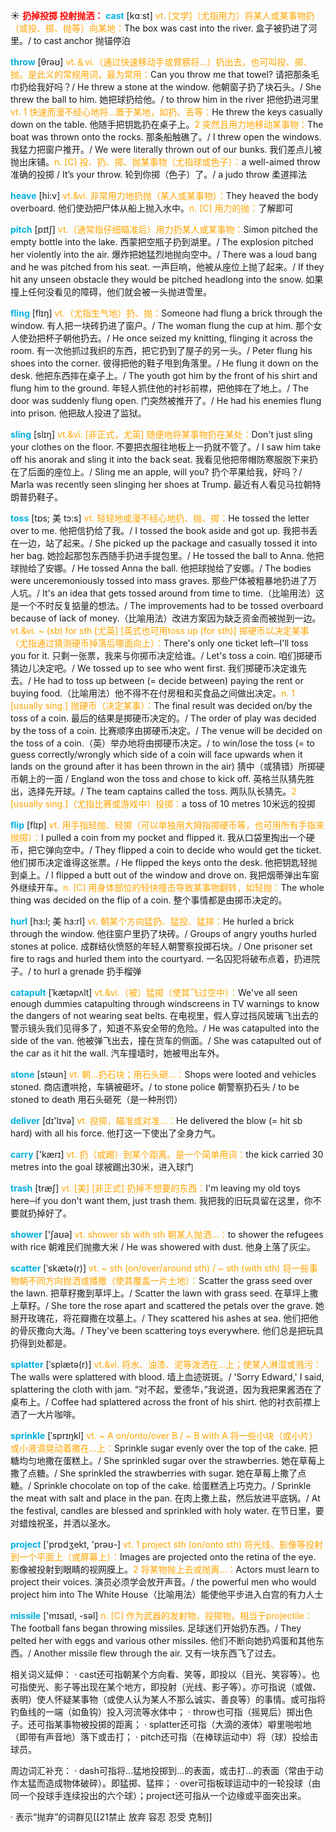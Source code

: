☀ <font color="red">**扔掉投掷 投射抛洒：**</font>
<font color="sky blue">**cast**</font> [kɑːst] 
<font color="orange">vt. [文学]（尤指用力）将某人或某事物扔（或投、掷、抛等）向某地：</font>The box was cast into the river. 盒子被扔进了河里。/ to cast anchor 抛锚停泊

<font color="sky blue">**throw**</font> [θrəʊ] 
<font color="orange">vt.＆vi.（通过快速移动手或臂膀将…）扔出去，也可叫投、掷、抛。是此义的常规用词，最为常用：</font>Can you throw me that towel? 请把那条毛巾扔给我好吗？/ He threw a stone at the window. 他朝窗子扔了块石头。/ She threw the ball to him. 她把球扔给他。/ to throw him in the river 把他扔进河里 <font color="orange">vt. 1 快速而漫不经心地将…置于某地，如扔、丢等：</font>He threw the keys casually down on the table. 他随手把钥匙扔在桌子上。<font color="orange">2 突然且用力地移动某事物：</font>The boat was thrown onto the rocks. 那条船触礁了。/ I threw open the windows. 我猛力把窗户推开。/ We were literally thrown out of our bunks. 我们差点儿被抛出床铺。<font color="orange">n. [C] 投、扔、掷、抛某事物（尤指球或色子）：</font>a well-aimed throw 准确的投掷 / It’s your throw. 轮到你掷（色子）了。/ a judo throw 柔道摔法
                       
<font color="sky blue">**heave**</font> [hi:v]
<font color="orange">vt.&vi. 非常用力地扔抛（某人或某事物）：</font>They heaved the body overboard. 他们使劲把尸体从船上抛入水中。<font color="orange">n. [C] 用力的抛：</font>了解即可

<font color="sky blue">**pitch**</font> [pɪtʃ]
<font color="orange">vt.（通常指仔细瞄准后）用力扔某人或某事物：</font>Simon pitched the empty bottle into the lake. 西蒙把空瓶子扔到湖里。/ The explosion pitched her violently into the air. 爆炸把她猛烈地抛向空中。/ There was a loud bang and he was pitched from his seat. 一声巨响，他被从座位上抛了起来。/ If they hit any unseen obstacle they would be pitched headlong into the snow. 如果撞上任何没看见的障碍，他们就会被一头抛进雪里。          

<font color="sky blue">**fling**</font> [flɪŋ]
<font color="orange">vt.（尤指生气地）扔、抛：</font>Someone had flung a brick through the window. 有人把一块砖扔进了窗户。/ The woman flung the cup at him. 那个女人使劲把杯子朝他扔去。/ He once seized my knitting, flinging it across the room. 有一次他抓过我织的东西，把它扔到了屋子的另一头。/ Peter flung his shoes into the corner. 彼得把他的鞋子甩到角落里。/ He flung it down on the desk. 他把东西摔在桌子上。/ The youth got him by the front of his shirt and flung him to the ground. 年轻人抓住他的衬衫前襟，把他摔在了地上。/ The door was suddenly flung open. 门突然被推开了。/ He had his enemies flung into prison. 他把敌人投进了监狱。
           
<font color="sky blue">**sling**</font> [slɪŋ]
<font color="orange">vt.&vi. [非正式，尤英] 随便地将某事物扔在某处：</font>Don't just sling your clothes on the floor. 不要把衣服往地板上一扔就不管了。/ I saw him take off his anorak and sling it into the back seat. 我看见他把带帽防寒服脱下来扔在了后面的座位上。/ Sling me an apple, will you? 扔个苹果给我，好吗？/ Marla was recently seen slinging her shoes at Trump. 最近有人看见马拉朝特朗普扔鞋子。           

<font color="sky blue">**toss**</font> [tɒs; 美 tɔ:s]
<font color="orange">vt. 轻轻地或漫不经心地扔、抛、掷：</font>He tossed the letter over to me. 他把信扔给了我。/ I tossed the book aside and got up. 我把书丢在一边，站了起来。/ She picked up the package and casually tossed it into her bag. 她捡起那包东西随手扔进手提包里。/ He tossed the ball to Anna. 他把球抛给了安娜。/ He tossed Anna the ball. 他把球抛给了安娜。/ The bodies were unceremoniously tossed into mass graves. 那些尸体被粗暴地扔进了万人坑。/ It's an idea that gets tossed around from time to time.（比喻用法）这是一个不时反复掂量的想法。/ The improvements had to be tossed overboard because of lack of money.（比喻用法）改进方案因为缺乏资金而被抛到一边。<font color="orange">vt.&vi. ~ (sb) for sth [尤英] [英式也可用toss up (for sth)] 掷硬币以决定某事（尤指通过猜测硬币掉落后哪面向上）：</font>There's only one ticket left─I'll toss you for it. 只剩一张票，我来与你掷币决定给谁。/ Let's toss a coin. 咱们掷硬币猜边儿决定吧。/ We tossed up to see who went first. 我们掷硬币决定谁先去。/ He had to toss up between (= decide between) paying the rent or buying food.（比喻用法）他不得不在付房租和买食品之间做出决定。<font color="orange">n. 1 [usually sing.] 抛硬币（决定某事）：</font>The final result was decided on/by the toss of a coin. 最后的结果是掷硬币决定的。/ The order of play was decided by the toss of a coin. 比赛顺序由掷硬币决定。/ The venue will be decided on the toss of a coin.（英）举办地将由掷硬币决定。/ to win/lose the toss (= to guess correctly/wrongly which side of a coin will face upwards when it lands on the ground after it has been thrown in the air) 猜中（或猜错）所掷硬币朝上的一面 / England won the toss and chose to kick off. 英格兰队猜先胜出，选择先开球。/ The team captains called the toss. 两队队长猜先。<font color="orange">2 [usually sing.]（尤指比赛或游戏中）投掷：</font>a toss of 10 metres 10米远的投掷
           
<font color="sky blue">**flip**</font> [flɪp]
<font color="orange">vt. 用手指轻抛、轻掷（可以单独用大拇指掷硬币等，也可用所有手指来抛掷）：</font>I pulled a coin from my pocket and flipped it. 我从口袋里掏出一个硬币，把它弹向空中。/ They flipped a coin to decide who would get the ticket. 他们掷币决定谁得这张票。/ He flipped the keys onto the desk. 他把钥匙轻抛到桌上。/ I flipped a butt out of the window and drove on. 我把烟蒂弹出车窗外继续开车。<font color="orange">n. [C] 用身体部位的轻快撞击导致某事物翻转，如轻抛：</font>The whole thing was decided on the flip of a coin. 整个事情都是由掷币决定的。

<font color="sky blue">**hurl**</font> [hɜ:l; 美 hɜ:rl]
<font color="orange">vt. 朝某个方向猛扔、猛投、猛摔：</font>He hurled a brick through the window. 他往窗户里扔了块砖。/ Groups of angry youths hurled stones at police. 成群结伙愤怒的年轻人朝警察投掷石块。/ One prisoner set fire to rags and hurled them into the courtyard. 一名囚犯将破布点着，扔进院子。/ to hurl a grenade 扔手榴弹
           
<font color="sky blue">**catapult**</font> [ˈkætəpʌlt]
<font color="orange">vt.&vi.（被）猛掷（使其飞过空中）：</font>We've all seen enough dummies catapulting through windscreens in TV warnings to know the dangers of not wearing seat belts. 在电视里，假人穿过挡风玻璃飞出去的警示镜头我们见得多了，知道不系安全带的危险。/ He was catapulted into the side of the van. 他被弹飞出去，撞在货车的侧面。/ She was catapulted out of the car as it hit the wall. 汽车撞墙时，她被甩出车外。

<font color="sky blue">**stone**</font> [stəʊn] 
<font color="orange">vt. 朝…扔石块；用石头砸…：</font>Shops were looted and vehicles stoned. 商店遭哄抢，车辆被砸坏。/ to stone police 朝警察扔石头 / to be stoned to death 用石头砸死（是一种刑罚）

<font color="sky blue">**deliver**</font> [dɪ'lɪvə] 
<font color="orange">vt. 投掷，瞄准或对准…：</font>He delivered the blow (= hit sb hard) with all his force. 他打这一下使出了全身力气。

<font color="sky blue">**carry**</font> ['kærɪ] 
<font color="orange">vt. 扔（或踢）到某个距离。是一个简单用词：</font>the kick carried 30 metres into the goal 球被踢出30米，进入球门
           
<font color="sky blue">**trash**</font> [træʃ]
<font color="orange">vt. [美] [非正式] 扔掉不想要的东西：</font>I'm leaving my old toys here─if you don't want them, just trash them. 我把我的旧玩具留在这里，你不要就扔掉好了。

<font color="sky blue">**shower**</font> ['ʃaʊə] 
<font color="orange">vt. shower sb with sth 朝某人抛洒…：</font>to shower the refugees with rice 朝难民们抛撒大米 / He was showered with dust. 他身上落了灰尘。
           
<font color="sky blue">**scatter**</font> [ˈskætə(r)]
<font color="orange">vt. ~ sth (on/over/around sth) / ~ sth (with sth) 将一些事物朝不同方向抛洒或播撒（使其覆盖一片土地）：</font>Scatter the grass seed over the lawn. 把草籽撒到草坪上。/ Scatter the lawn with grass seed. 在草坪上撒上草籽。/ She tore the rose apart and scattered the petals over the grave. 她掰开玫瑰花，将花瓣撒在坟墓上。/ They scattered his ashes at sea. 他们把他的骨灰撒向大海。/ They've been scattering toys everywhere. 他们总是把玩具扔得到处都是。
           
<font color="sky blue">**splatter**</font> [ˈsplætə(r)]
<font color="orange">vt.&vi. 将水、油漆、泥等泼洒在…上；使某人淋湿或溅污：</font>The walls were splattered with blood. 墙上血迹斑斑。/ 'Sorry Edward,' I said, splattering the cloth with jam. “对不起，爱德华，”我说道，因为我把果酱洒在了桌布上。/ Coffee had splattered across the front of his shirt. 他的衬衣前襟上洒了一大片咖啡。
           
<font color="sky blue">**sprinkle**</font> [ˈsprɪŋkl]
<font color="orange">vt. ~ A on/onto/over B / ~ B with A 将一些小块（或小片）或小液滴晃动着撒在…上：</font>Sprinkle sugar evenly over the top of the cake. 把糖均匀地撒在蛋糕上。/ She sprinkled sugar over the strawberries. 她在草莓上撒了点糖。/ She sprinkled the strawberries with sugar. 她在草莓上撒了点糖。/ Sprinkle chocolate on top of the cake. 给蛋糕洒上巧克力。/ Sprinkle the meat with salt and place in the pan. 在肉上撒上盐，然后放进平底锅。/ At the festival, candles are blessed and sprinkled with holy water. 在节日里，要对蜡烛祝圣，并洒以圣水。

<font color="sky blue">**project**</font> ['prɒdʒekt, 'prəʊ-] 
<font color="orange">vt. 1 project sth (on/onto sth) 将光线、影像等投射到一个平面上（或屏幕上）：</font>Images are projected onto the retina of the eye. 影像被投射到眼睛的视网膜上。<font color="orange">2 将某物抛上去或抛离…：</font>Actors must learn to project their voices. 演员必须学会放开声音。/ the powerful men who would project him into The White House（比喻用法）能使他平步进入白宫的有力人士

<font color="sky blue">**missile**</font> ['mɪsaɪl, -səl] 
<font color="orange">n. [C] 作为武器的发射物，投掷物，相当于projectile：</font>The football fans began throwing missiles. 足球迷们开始扔东西。/ They pelted her with eggs and various other missiles. 他们不断向她扔鸡蛋和其他东西。/ Another missile flew through the air. 又有一块东西飞了过去。

相关词义延伸：
· cast还可指朝某个方向看、笑等，即投以（目光、笑容等）。也可指使光、影子等出现在某个地方，即投射（光线、影子等）。亦可指说（或做、表明）使人怀疑某事物（或使人认为某人不那么诚实、善良等）的事情。或可指将钓鱼线的一端（如鱼钩）投入河流等水体中；
· throw也可指（摇晃后）掷出色子。还可指某事物被投掷的距离；
· splatter还可指（大滴的液体）噼里啪啦地（即带有声音地）落下或击打；
· pitch还可指（在棒球运动中）将（球）投给击球员。

周边词汇补充：
· dash可指将…猛地投掷到…的表面，或击打…的表面（常由于动作太猛而造成物体破碎）。即猛掷、猛摔；
· over可指板球运动中的一轮投球（由同一个投球手连续投出的六个球）；project还可指从一个边缘或平面突出来。

· 表示“抛弃”的词群见[[21禁止 放弃 容忍 忍受 克制]]